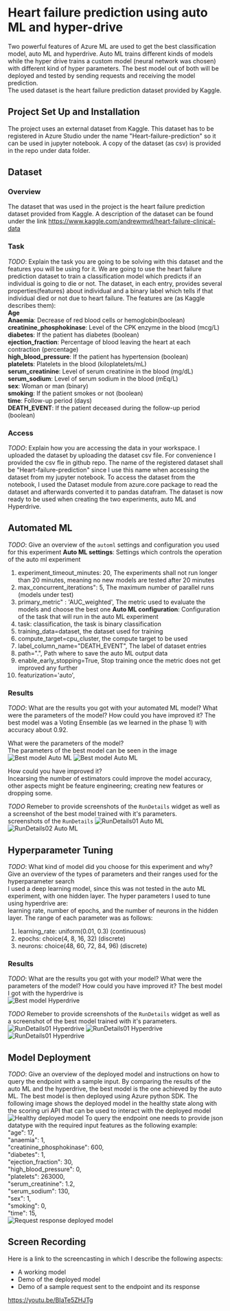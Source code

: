 # Heart failure prediction using auto ML and hyper-drive

Two powerful features of Azure ML are used to get the best classification model, auto ML and hyperdrive. Auto ML trains different kinds of models while the hyper drive trains a custom model (neural network was chosen) with different kind of hyper parameters. The best model out of both will be deployed and tested by sending requests and receiving the model prediction.  
The used dataset is the heart failure prediction dataset provided by Kaggle.

## Project Set Up and Installation
The project uses an external dataset from Kaggle. This dataset has to be registered in Azure Studio under the name "Heart-failure-prediction" so it can be used in jupyter notebook. A copy of the dataset (as csv) is provided in the repo under data folder.

## Dataset

### Overview
The dataset that was used in the project is the heart failure prediction dataset provided from Kaggle. A description of the dataset can be found under the link 
https://www.kaggle.com/andrewmvd/heart-failure-clinical-data

### Task
*TODO*: Explain the task you are going to be solving with this dataset and the features you will be using for it.
We are going to use the heart failure prediction dataset to train a classification model which predicts if an individual is going to die or not. The dataset, in each entry, provides several properties(features) about individual and a binary label which tells if that individual died or not due to heart failure. The features are (as Kaggle describes them):  
**Age**  
**Anaemia**: Decrease of red blood cells or hemoglobin(boolean)  
**creatinine_phosphokinase**: Level of the CPK enzyme in the blood (mcg/L)  
**diabetes**: If the patient has diabetes (boolean)  
**ejection_fraction**: Percentage of blood leaving the heart at each contraction (percentage)  
**high_blood_pressure**: If the patient has hypertension (boolean)  
**platelets**: Platelets in the blood (kiloplatelets/mL)  
**serum_creatinine**: Level of serum creatinine in the blood (mg/dL)  
**serum_sodium**: Level of serum sodium in the blood (mEq/L)  
**sex**: Woman or man (binary)  
**smoking**: If the patient smokes or not (boolean)  
**time**: Follow-up period (days)  
**DEATH_EVENT**: If the patient deceased during the follow-up period (boolean)  

### Access
*TODO*: Explain how you are accessing the data in your workspace.
I uploaded the dataset by uploading the dataset csv file. For convenience I provided the csv fle in github repo. The name of the registered dataset shall be "Heart-failure-prediction" since I use this name when accessing the dataset from my jupyter notebook. To access the dataset from the notebook, I used the Dataset module from azure.core package to read the dataset and afterwards converted it to pandas datafram. The dataset is now ready to be used when creating the two experiments, auto ML and Hyperdrive.

## Automated ML
*TODO*: Give an overview of the `automl` settings and configuration you used for this experiment
**Auto ML settings**: Settings which controls the operation of the auto ml experiment  
1. experiment_timeout_minutes: 20, The experiments shall not run longer than 20 minutes, meaning no new models are tested after 20 minutes
2. max_concurrent_iterations": 5, The maximum number of parallel runs (models under test)
3. primary_metric" : 'AUC_weighted', The metric used to evaluate the models and choose the best one
**Auto ML configuration**: Configuration of the task that will run in the auto ML experiment
1. task: classification, the task is binary classification
2. training_data=dataset, the dataset used for training
3. compute_target=cpu_cluster, the compute target to be used
4. label_column_name="DEATH_EVENT", The label of dataset entries
5. path=".", Path where to save the auto ML output data
6. enable_early_stopping=True, Stop training once the metric does not get improved any further
7. featurization='auto', 

### Results
*TODO*: What are the results you got with your automated ML model? What were the parameters of the model? How could you have improved it?
The best model was a Voting Ensemble (as we learned in the phase 1) with accuracy about 0.92.  

What were the parameters of the model?  
The parameters of the best model can be seen in the image  
![Best model Auto ML](screenshots/automl_best_model_01.png)
![Best model Auto ML](screenshots/automl_best_model_02.png)

How could you have improved it?  
Incearsing the number of estimators could improve the model accuracy, other aspects might be feature engineering; creating new features or dropping some.  

*TODO* Remeber to provide screenshots of the `RunDetails` widget as well as a screenshot of the best model trained with it's parameters.  
screenshots of the `RunDetails`
![RunDetails01 Auto ML](screenshots/automl_run_details_01.png)
![RunDetails02 Auto ML](screenshots/automl_run_details_02.png)


## Hyperparameter Tuning
*TODO*: What kind of model did you choose for this experiment and why? Give an overview of the types of parameters and their ranges used for the hyperparameter search  
I used a deep learning model, since this was not tested in the auto ML experiment, with one hidden layer. The hyper parameters I used to tune using hyperdrive are:  
learning rate, number of epochs, and the number of neurons in the hidden layer. The range of each parameter was as follows:  
1. learning_rate: uniform(0.01, 0.3) (continuous)
2. epochs: choice(4, 8, 16, 32) (discrete)
3. neurons: choice(48, 60, 72, 84, 96) (discrete)  


### Results
*TODO*: What are the results you got with your model? What were the parameters of the model? How could you have improved it?
The best model I got with the hyperdrive is  
![Best model Hyperdrive](screenshots/hyperdrive_best_model.png)

*TODO* Remeber to provide screenshots of the `RunDetails` widget as well as a screenshot of the best model trained with it's parameters.
![RunDetails01 Hyperdrive](screenshots/hyperdrive_run_details_01.png)
![RunDetails01 Hyperdrive](screenshots/hyperdrive_run_details_02.png)
![RunDetails01 Hyperdrive](screenshots/hyperdrive_run_details_03.png)

## Model Deployment
*TODO*: Give an overview of the deployed model and instructions on how to query the endpoint with a sample input.
By comparing the results of the auto ML and the hyperdrive, the best model is the one achieved by the auto ML. The best model is then deployed using Azure python SDK. The following image shows the deployed model in the healthy state along with the scoring uri API that can be used to interact with the deployed model  
![Healthy deployed model](screenshots/automl_best_model_healthy.png)
To query the endpoint one needs to provide json datatype with the required input features as the following example:  
"age": 17,  
"anaemia": 1,  
"creatinine_phosphokinase": 600,  
"diabetes": 1,  
"ejection_fraction": 30,  
"high_blood_pressure": 0,  
"platelets": 263000,  
"serum_creatinine": 1.2,  
"serum_sodium": 130,  
"sex": 1,  
"smoking": 0,  
"time": 15,  
![Request response deployed model](screenshots/automl_best_model_request_response.png)




## Screen Recording
Here is a link to the screencasting in which I describe the following aspects:
- A working model
- Demo of the deployed  model
- Demo of a sample request sent to the endpoint and its response

https://youtu.be/BIaTe5ZHJTg


